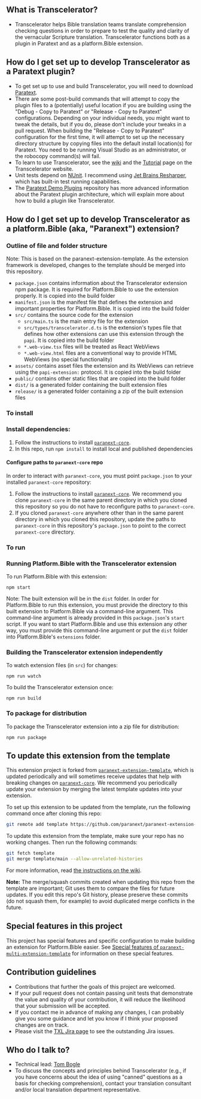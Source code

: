 ## What is Transcelerator?

* Transcelerator helps Bible translation teams translate comprehension checking questions in order to prepare to test the quality and clarity of the vernacular Scripture translation. Transcelerator functions both as a plugin in Paratext and as a platform.Bible extension.

## How do I get set up to develop Transcelerator as a Paratext plugin?

* To get set up to use and build Transcelerator, you will need to download [Paratext](https://paratext.org/).
* There are some post-build commands that will attempt to copy the plugin files to a (potentially) useful location if you are building using the "Debug - Copy to Paratext" or "Release - Copy to Paratext" configurations. Depending on your individual needs, you might want to tweak the details, but if you do, please don't include your tweaks in a pull request. When building the "Release - Copy to Paratext" configuration for the first time, it will attempt to set up the necessary directory structure by copying files into the default install location(s) for Paratext. You need to be running Visual Studio as an administrator, or the robocopy command(s) will fail.
* To learn to use Transcelerator, see the [wiki](https://github.com/sillsdev/Transcelerator/wiki) and the [Tutorial](https://software.sil.org/transcelerator/features/tutorial/) page on the Transcelerator website.
* Unit tests depend on [NUnit](https://nunit.org/). I recommend using [Jet Brains Resharper](https://www.jetbrains.com/resharper/), which has built-in test running capabilities.
* The [Paratext Demo Plugins](https://github.com/ubsicap/paratext_demo_plugins) repository has more advanced information about the Paratext plugin architecture, which will explain more about how to build a plugin like Transcelerator.

## How do I get set up to develop Transcelerator as a platform.Bible (aka, "Paranext") extension? 

### Outline of file and folder structure

Note: This is based on the paranext-extension-template. As the extension framework is developed, changes to the template should be merged into this repository.

- `package.json` contains information about the Transcelerator extension npm package. It is required for Platform.Bible to use the extension properly. It is copied into the build folder
- `manifest.json` is the manifest file that defines the extension and important properties for Platform.Bible. It is copied into the build folder
- `src/` contains the source code for the extension
  - `src/main.ts` is the main entry file for the extension
  - `src/types/transcelerator.d.ts` is the extension's types file that defines how other extensions can use this extension through the `papi`. It is copied into the build folder
  - `*.web-view.tsx` files will be treated as React WebViews
  - `*.web-view.html` files are a conventional way to provide HTML WebViews (no special functionality)
- `assets/` contains asset files the extension and its WebViews can retrieve using the `papi-extension:` protocol. It is copied into the build folder
- `public/` contains other static files that are copied into the build folder
- `dist/` is a generated folder containing the built extension files
- `release/` is a generated folder containing a zip of the built extension files

### To install

### Install dependencies:

1. Follow the instructions to install [`paranext-core`](https://github.com/paranext/paranext-core#developer-install).
2. In this repo, run `npm install` to install local and published dependencies

#### Configure paths to `paranext-core` repo

In order to interact with `paranext-core`, you must point `package.json` to your installed `paranext-core` repository:

1. Follow the instructions to install [`paranext-core`](https://github.com/paranext/paranext-core#developer-install). We recommend you clone `paranext-core` in the same parent directory in which you cloned this repository so you do not have to reconfigure paths to `paranext-core`.
2. If you cloned `paranext-core` anywhere other than in the same parent directory in which you cloned this repository, update the paths to `paranext-core` in this repository's `package.json` to point to the correct `paranext-core` directory.

### To run

### Running Platform.Bible with the Transcelerator extension

To run Platform.Bible with this extension:

`npm start`

Note: The built extension will be in the `dist` folder. In order for Platform.Bible to run this extension, you must provide the directory to this built extension to Platform.Bible via a command-line argument. This command-line argument is already provided in this `package.json`'s `start` script. If you want to start Platform.Bible and use this extension any other way, you must provide this command-line argument or put the `dist` folder into Platform.Bible's `extensions` folder.

### Building the Transcelerator extension independently

To watch extension files (in `src`) for changes:

`npm run watch`

To build the Transcelerator extension once:

`npm run build`

### To package for distribution

To package the Transcelerator extension into a zip file for distribution:

`npm run package`

## To update this extension from the template

This extension project is forked from [`paranext-extension-template`](https://github.com/paranext/paranext-extension-template), which is updated periodically and will sometimes receive updates that help with breaking changes on [`paranext-core`](https://github.com/paranext/paranext-core). We recommend you periodically update your extension by merging the latest template updates into your extension.

To set up this extension to be updated from the template, run the following command once after cloning this repo:

```bash
git remote add template https://github.com/paranext/paranext-extension-template
```

To update this extension from the template, make sure your repo has no working changes. Then run the following commands:

```bash
git fetch template
git merge template/main --allow-unrelated-histories
```

For more information, read [the instructions on the wiki](https://github.com/paranext/paranext-extension-template/wiki/Merging-Template-Changes-into-Your-Extension).

**Note:** The merge/squash commits created when updating this repo from the template are important; Git uses them to compare the files for future updates. If you edit this repo's Git history, please preserve these commits (do not squash them, for example) to avoid duplicated merge conflicts in the future.

## Special features in this project

This project has special features and specific configuration to make building an extension for Platform.Bible easier. See [Special features of `paranext-multi-extension-template`](https://github.com/paranext/paranext-multi-extension-template#special-features-of-the-template) for information on these special features.

## Contribution guidelines

* Contributions that further the goals of this project are welcomed.
* If your pull request does not contain passing unit tests that demonstrate the value and quality of your contribution, it will reduce the likelihood that your submission will be accepted.
* If you contact me in advance of making any changes, I can probably give you some guidance and let you know if I think your proposed changes are on track.
* Please visit the [TXL Jira page](https://jira.sil.org/secure/Dashboard.jspa?selectPageId=10760) to see the outstanding Jira issues.

## Who do I talk to?

* Technical lead: [Tom Bogle](mailto:Transcelerator_feedback@sil.org)
* To discuss the concepts and principles behind Transcelerator (e.g., if you have concerns about the idea of using "canned" questions as a basis for checking comprehension), contact your translation consultant and/or local translation department representative.

